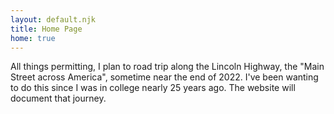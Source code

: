 ```yaml
---
layout: default.njk
title: Home Page
home: true
---
```


All things permitting, I plan to road trip along the Lincoln Highway, the "Main Street across America", sometime near the end of 2022. I've been wanting to do this since I was in college nearly 25 years ago. The website will document that journey.
